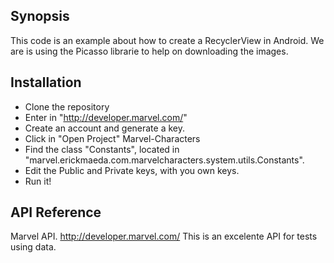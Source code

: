 ## Synopsis

This code is an example about how to create a RecyclerView in Android. We are is using the Picasso librarie to help on downloading the images.

## Installation

- Clone the repository
- Enter in "http://developer.marvel.com/"
- Create an account and generate a key.
- Click in "Open Project" Marvel-Characters
- Find the class "Constants", located in "marvel.erickmaeda.com.marvelcharacters.system.utils.Constants".
- Edit the Public and Private keys, with you own keys.
- Run it!

## API Reference

Marvel API. http://developer.marvel.com/ This is an excelente API for tests using data.
